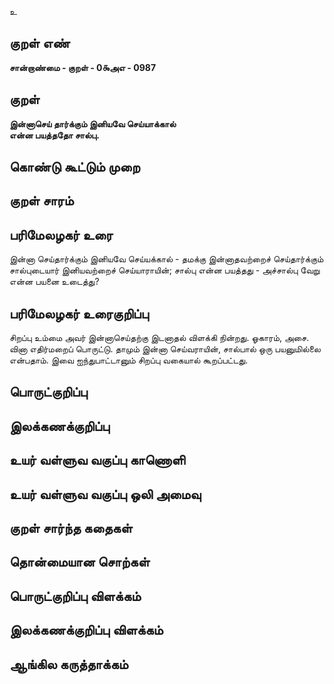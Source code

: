 உ

## குறள் எண் 

**சான்றாண்மை - குறள் - 0௯அஎ - 0987**

## குறள் 

**இன்னாசெய் தார்க்கும் இனியவே செய்யாக்கால்  
என்ன பயத்ததோ சால்பு.** 

## கொண்டு கூட்டும் முறை


## குறள் சாரம் 


## பரிமேலழகர் உரை

இன்னா செய்தார்க்கும் இனியவே செய்யக்கால் - தமக்கு இன்னாதவற்றைச் செய்தார்க்கும் சால்புடையார் இனியவற்றைச் செய்யாராயின்; சால்பு என்ன பயத்தது - அச்சால்பு வேறு என்ன பயனை உடைத்து?

## பரிமேலழகர் உரைகுறிப்பு   

சிறப்பு உம்மை அவர் இன்னாசெய்தற்கு இடனாதல் விளக்கி நின்றது. ஓகாரம், அசை. வினா எதிர்மறைப் பொருட்டு. தாமும் இன்னா செய்வராயின், சால்பால் ஒரு பயனுமில்லை என்பதாம். இவை ஐந்துபாட்டானும் சிறப்பு வகையால் கூறப்பட்டது.

## பொருட்குறிப்பு 


## இலக்கணக்குறிப்பு  


## உயர் வள்ளுவ வகுப்பு காணொளி


## உயர் வள்ளுவ வகுப்பு ஒலி அமைவு 

 
## குறள் சார்ந்த கதைகள் 


## தொன்மையான சொற்கள்


## பொருட்குறிப்பு விளக்கம்


## இலக்கணக்குறிப்பு விளக்கம்


## ஆங்கில கருத்தாக்கம் 


